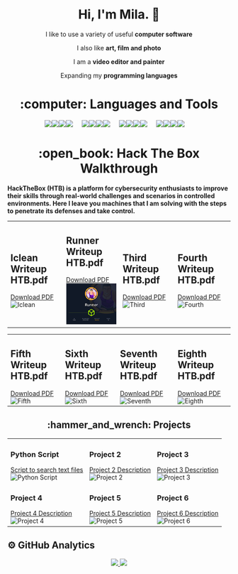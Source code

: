 
<h1 align="center">Hi, I'm Mila. 👋</h1>

<div align="center">
  <p>I like to use a variety of useful <strong>computer software</strong></p>
  <p>I also like <strong>art, film and photo</strong></p>
  <p>I am a <strong>video editor and painter</strong></p>
  <p>Expanding my <strong>programming languages</strong></p>
</div>

<div align="center">
  <h1> :computer: Languages and Tools</h1>
  <div class="languages-tools">
    <div style="display: flex; flex-wrap: wrap; justify-content: center;">
      <div style="display: flex; flex-wrap: wrap; margin-right: 20px;">
        <code><img height="20" src="https://cdn.jsdelivr.net/npm/simple-icons@3.12.2/icons/python.svg"></code>
        <code><img height="20" src="https://cdn.jsdelivr.net/npm/simple-icons@3.12.2/icons/mariadb.svg"></code>
        <code><img height="20" src="https://cdn.jsdelivr.net/npm/simple-icons@3.12.2/icons/mysql.svg"></code>
        <code><img height="20" src="https://cdn.jsdelivr.net/npm/simple-icons@3.12.2/icons/virtualbox.svg"></code>
      </div>
      <div style="display: flex; flex-wrap: wrap; margin-right: 20px;">
        <code><img height="20" src="https://cdn.jsdelivr.net/npm/simple-icons@3.12.2/icons/ubuntu.svg"></code>
        <code><img height="20" src="https://cdn.jsdelivr.net/npm/simple-icons@3.12.2/icons/windows.svg"></code>
        <code><img height="20" src="https://cdn.jsdelivr.net/npm/simple-icons@3.12.2/icons/linux.svg"></code>
        <code><img height="20" src="https://cdn.jsdelivr.net/npm/simple-icons@3.12.2/icons/splunk.svg"></code>
      </div>
      <div style="display: flex; flex-wrap: wrap; margin-right: 20px;">
        <code><img height="20" src="https://cdn.jsdelivr.net/npm/simple-icons@3.12.2/icons/adobeaftereffects.svg"></code>
        <code><img height="20" src="https://cdn.jsdelivr.net/npm/simple-icons@3.12.2/icons/adobepremierepro.svg"></code>
        <code><img height="20" src="https://cdn.jsdelivr.net/npm/simple-icons@3.12.2/icons/obsstudio.svg"></code>
        <code><img height="20" src="https://cdn.jsdelivr.net/npm/simple-icons@3.12.2/icons/blender.svg"></code>
      </div>
      <div style="display: flex; flex-wrap: wrap; margin-right: 20px;">
        <code><img height="20" src="https://cdn.jsdelivr.net/npm/simple-icons@3.12.2/icons/adobephotoshop.svg"></code>
        <code><img height="20" src="https://cdn.jsdelivr.net/npm/simple-icons@3.12.2/icons/pycharm.svg"></code>
        <code><img height="20" src="https://cdn.jsdelivr.net/npm/simple-icons@3.12.2/icons/powershell.svg"></code>
        <code><img height="20" src="https://cdn.jsdelivr.net/npm/simple-icons@3.12.2/icons/visualstudio.svg"></code>
      </div>
    </div>
  </div>
</div>


 <h1 align="center">:open_book: Hack The Box Walkthrough</h1>
<p><strong>HackTheBox (HTB) is a platform for cybersecurity enthusiasts to improve their skills through real-world challenges and scenarios in controlled environments. Here I leave you machines that I am solving with the steps to penetrate its defenses and take control.</strong></p>

<table>
  <tr>
    <td class="align-left">
      <h2>Iclean Writeup HTB.pdf</h2>
      <a href="https://github.com/Milamagof/Iclean-HTB-walkthrough/blob/e4004530de083371eca9f731badb73a8395ec52b/Iclean%20Writeup%20HTB.pdf">Download PDF</a>
      <br>
      <img src="https://github.com/Milamagof/Iclean-HTB-walkthrough/blob/41b576f70ba8164210e76ba890b0617b7f11c821/iclean1.png" alt="Iclean" width="200">
    </td>
    <td>
      <h2>Runner Writeup HTB.pdf</h2>
      <a href="https://github.com/Milamagof/runner.htb/blob/c70a6c92f065d7575b4fd1085b13bd96adffc119/Runner%20Writeup%20HTB.pdf">Download PDF</a>
      <br>
      <img src="https://github.com/Milamagof/runner.htb/blob/4d556f47c0a2b13f40fdec90ad3a2b14cfc0bd84/runner.png" alt="Runner" width="200">
    </td>
    <td>
      <h2>Third Writeup HTB.pdf</h2>
      <a href="URL_OF_THIRD_PDF">Download PDF</a>
      <br>
      <img src="URL_OF_THIRD_IMAGE" alt="Third" width="200">
    </td>
    <td class="align-right">
      <h2>Fourth Writeup HTB.pdf</h2>
      <a href="URL_OF_FOURTH_PDF">Download PDF</a>
      <br>
      <img src="URL_OF_FOURTH_IMAGE" alt="Fourth" width="200">
    </td>
  </tr>
</table>

<table>
  <tr>
    <td class="align-left">
      <h2>Fifth Writeup HTB.pdf</h2>
      <a href="URL_OF_FIFTH_PDF">Download PDF</a>
      <br>
      <img src="URL_OF_FIFTH_IMAGE" alt="Fifth" width="200">
    </td>
    <td>
      <h2>Sixth Writeup HTB.pdf</h2>
      <a href="URL_OF_SIXTH_PDF">Download PDF</a>
      <br>
      <img src="URL_OF_SIXTH_IMAGE" alt="Sixth" width="200">
    </td>
    <td>
      <h2>Seventh Writeup HTB.pdf</h2>
      <a href="URL_OF_SEVENTH_PDF">Download PDF</a>
      <br>
      <img src="URL_OF_SEVENTH_IMAGE" alt="Seventh" width="200">
    </td>
    <td class="align-right">
      <h2>Eighth Writeup HTB.pdf</h2>
      <a href="URL_OF_EIGHTH_PDF">Download PDF</a>
      <br>
      <img src="URL_OF_EIGHTH_IMAGE" alt="Eighth" width="200">
    </td>
  </tr>
</table>

<div align="center">
  <h2>:hammer_and_wrench: Projects</h2>
  <table>
    <tr>
      <td>
        <h3>Python Script</h3>
        <a href="https://github.com/Milamagof/Script-to-search-text-files.git">Script to search text files</a>
        <br>
        <img src="URL_TO_YOUR_IMAGE" alt="Python Script" width="200">
      </td>
      <td>
        <h3>Project 2</h3>
        <a href="URL_TO_PROJECT_2">Project 2 Description</a>
        <br>
        <img src="URL_TO_IMAGE_2" alt="Project 2" width="200">
      </td>
      <td>
        <h3>Project 3</h3>
        <a href="URL_TO_PROJECT_3">Project 3 Description</a>
        <br>
        <img src="URL_TO_IMAGE_3" alt="Project 3" width="200">
      </td>
    </tr>
    <tr>
      <td>
        <h3>Project 4</h3>
        <a href="URL_TO_PROJECT_4">Project 4 Description</a>
        <br>
        <img src="URL_TO_IMAGE_4" alt="Project 4" width="200">
      </td>
      <td>
        <h3>Project 5</h3>
        <a href="URL_TO_PROJECT_5">Project 5 Description</a>
        <br>
        <img src="URL_TO_IMAGE_5" alt="Project 5" width="200">
      </td>
      <td>
        <h3>Project 6</h3>
        <a href="URL_TO_PROJECT_6">Project 6 Description</a>
        <br>
        <img src="URL_TO_IMAGE_6" alt="Project 6" width="200">
      </td>
    </tr>
  </table>
</div>

<h2>⚙️ GitHub Analytics</h2>
<p align="center">
  <a href="https://github.com/MilaMagof">
    <img height="180em" src="https://github-readme-stats-eight-theta.vercel.app/api?username=MilaMagof&show_icons=true&theme=algolia&include_all_commits=true&count_private=true"/>
    <img height="180em" src="https://github-readme-stats-eight-theta.vercel.app/api/top-langs/?username=MilaMagof&layout=compact&langs_count=8&theme=algolia"/>
  </a>
</p>

</body>
</html>
